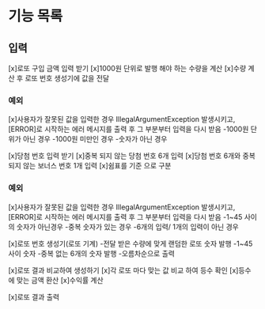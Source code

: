# 기능 목록

## 입력

[x]로또 구입 금액 입력 받기
[x]1000원 단위로 발행 해야 하는 수량을 계산
[x]수량 계산 후 로또 번호 생성기에 값을 전달
### 예외
[x]사용자가 잘못된 값을 입력한 경우 IllegalArgumentException 발생시키고,
[ERROR]로 시작하는 에러 메시지를 출력 후 그 부분부터 입력을 다시 받음
    -1000원 단위가 아닌 경우
    -1000원 미만인 경우
    -숫자가 아닌 경우


[x]당첨 번호 입력 받기
[x]중복 되지 않는 당첨 번호 6개 입력
[x]당첨 번호 6개와 중복 되지 않는 보너스 번호 1개 입력
[x]쉼표를 기준 으로 구분
### 예외
[x]사용자가 잘못된 값을 입력한 경우 IllegalArgumentException 발생시키고,
[ERROR]로 시작하는 에러 메시지를 출력 후 그 부분부터 입력을 다시 받음
    -1~45 사이의 숫자가 아닌경우
    -중복 숫자가 있는 경우
    -6개의 입력/ 1개의 입력이 아닌 경우


[x]로또 번호 생성기(로또 기계)
    -전달 받은 수량에 맞게 랜덤한 로또 숫자 발행
    -1~45 사이 숫자
    -중복 없는 6개의 숫자 발행
    -오름차순으로 출력

[x]로또 결과 비교하여 생성하기
[x]각 로또 마다 맞는 값 비교 하여 등수 확인
[x]등수에 맞는 금액 환산
[x]수익률 계산


[x]로또 결과 출력